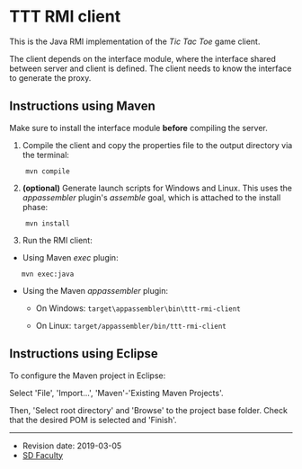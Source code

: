 # TTT RMI client

This is the Java RMI implementation of the *Tic Tac Toe* game client.

The client depends on the interface module,
where the interface shared between server and client is defined.
The client needs to know the interface to generate the proxy.

## Instructions using Maven

Make sure to install the interface module **before** compiling the server.

 1. Compile the client and copy the properties file to the output directory via the terminal:
```
    mvn compile
```


 2. **(optional)** Generate launch scripts for Windows and Linux. This uses the
*appassembler* plugin's *assemble* goal, which is attached to the install phase:
```
    mvn install
```

 3. Run the RMI client:

  * Using Maven *exec* plugin:
```
   mvn exec:java
```

  * Using the Maven *appassembler* plugin:
    - On Windows: `target\appassembler\bin\ttt-rmi-client`

    - On Linux:   `target/appassembler/bin/ttt-rmi-client`


## Instructions using Eclipse

To configure the Maven project in Eclipse:

Select 'File', 'Import...', 'Maven'-'Existing Maven Projects'.

Then, 'Select root directory' and 'Browse' to the project base folder.
Check that the desired POM is selected and 'Finish'.

---
 - Revision date: 2019-03-05
 - [SD Faculty](mailto:leic-sod@disciplinas.tecnico.ulisboa.pt)
